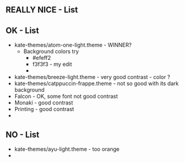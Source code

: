 
## REALLY NICE - List



## OK - List
- kate-themes/atom-one-light.theme - WINNER?
	- Background colors try
		- #efeff2
		- f3f3f3 - my edit
		- 
- kate-themes/breeze-light.theme - very good contrast - color ?
- kate-themes/catppuccin-frappe.theme - not so good with its dark background
- Falcon - OK, some font not good contrast
- Monaki - good contrast
- Printing - good contrast
- 


## NO - List
- kate-themes/ayu-light.theme - too orange
- 